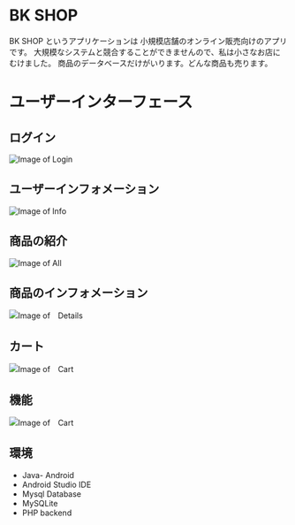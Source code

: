 # BK SHOP 
BK SHOP というアプリケーションは 小規模店舗のオンライン販売向けのアプリです。
大規模なシステムと競合することができませんので、私は小さなお店にむけました。
商品のデータベースだけがいります。どんな商品も売ります。
# ユーザーインターフェース

## ログイン
![Image of Login](http://sv1.upsieutoc.com/2017/02/19/12366784_1067955089959062_1206930938_n.jpg)
## ユーザーインフォメーション
  ![Image of Info](http://sv1.upsieutoc.com/2017/02/19/12366537_1067955083292396_748354715_n.jpg)
## 商品の紹介
  ![Image of All]( http://sv1.upsieutoc.com/2017/02/19/12386759_1067955169959054_101151181_n.jpg)
 ## 商品のインフォメーション
   ![Image of　Details](http://sv1.upsieutoc.com/2017/02/19/12395335_1067955143292390_1235688185_n.jpg)
## カート
   ![Image of　Cart](http://sv1.upsieutoc.com/2017/02/19/12399212_1067955126625725_247943013_n.jpg)
## 機能
![Image of　Cart](http://sv1.upsieutoc.com/2017/02/19/12366629_1067955103292394_1171949949_n.jpg)

    

## 環境
* Java- Android
* Android Studio  IDE
* Mysql Database 
* MySQLite
* PHP backend
